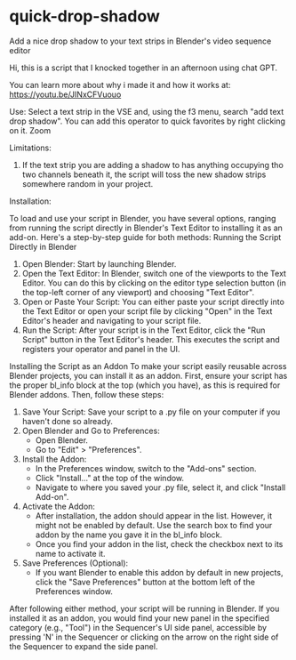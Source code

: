 # quick-drop-shadow
Add a nice drop shadow to your text strips in Blender's video sequence editor

Hi, this is a script that I knocked together in an afternoon using chat GPT.

You can learn more about why i made it and how it works at: https://youtu.be/JINxCFVuouo

Use: Select a text strip in the VSE and, using the f3 menu, search "add text drop shadow". You can add this operator to quick favorites by right clicking on it. Zoom

Limitations:
1. If the text strip you are adding a shadow to has anything occupying tho two channels beneath it, the script will toss the new shadow strips somewhere random in your project.

Installation:

To load and use your script in Blender, you have several options, ranging from running the script directly in Blender's Text Editor to installing it as an add-on. Here's a step-by-step guide for both methods:
Running the Script Directly in Blender
1. Open Blender: Start by launching Blender.
2. Open the Text Editor: In Blender, switch one of the viewports to the Text Editor. You can do this by clicking on the editor type selection button (in the top-left corner of any viewport) and choosing "Text Editor".
3. Open or Paste Your Script: You can either paste your script directly into the Text Editor or open your script file by clicking "Open" in the Text Editor's header and navigating to your script file.
4. Run the Script: After your script is in the Text Editor, click the "Run Script" button in the Text Editor's header. This executes the script and registers your operator and panel in the UI.

Installing the Script as an Addon
To make your script easily reusable across Blender projects, you can install it as an addon. First, ensure your script has the proper bl_info block at the top (which you have), as this is required for Blender addons. Then, follow these steps:
1. Save Your Script: Save your script to a .py file on your computer if you haven't done so already.
2. Open Blender and Go to Preferences:
	- Open Blender.
	- Go to "Edit" > "Preferences".
3. Install the Addon:
	- In the Preferences window, switch to the "Add-ons" section.
	- Click "Install..." at the top of the window.
	- Navigate to where you saved your .py file, select it, and click "Install Add-on".
4. Activate the Addon:
	- After installation, the addon should appear in the list. However, it might not be enabled by default. Use the search box to find your addon by the name you gave it in the bl_info block.
	- Once you find your addon in the list, check the checkbox next to its name to activate it.
5. Save Preferences (Optional):
	- If you want Blender to enable this addon by default in new projects, click the "Save Preferences" button at the bottom left of the Preferences window.

After following either method, your script will be running in Blender. If you installed it as an addon, you would find your new panel in the specified category (e.g., "Tool") in the Sequencer's UI side panel, accessible by pressing 'N' in the Sequencer or clicking on the arrow on the right side of the Sequencer to expand the side panel.
